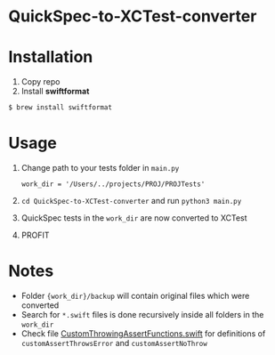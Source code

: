 # QuickSpec-to-XCTest-converter

# Installation

1) Copy repo
1) Install **swiftformat**
```bash
$ brew install swiftformat
```

# Usage

1) Change path to your tests folder in `main.py`

    `work_dir = '/Users/../projects/PROJ/PROJTests'`
1) `cd QuickSpec-to-XCTest-converter` and run `python3 main.py`
1) QuickSpec tests in the `work_dir` are now converted to XCTest
1) PROFIT

# Notes

* Folder `{work_dir}/backup` will contain original files which were converted
* Search for `*.swift` files is done recursively inside all folders in the `work_dir`
* Check file [CustomThrowingAssertFunctions.swift](/CustomThrowingAssertFunctions.swift) for definitions of `customAssertThrowsError` and `customAssertNoThrow`
